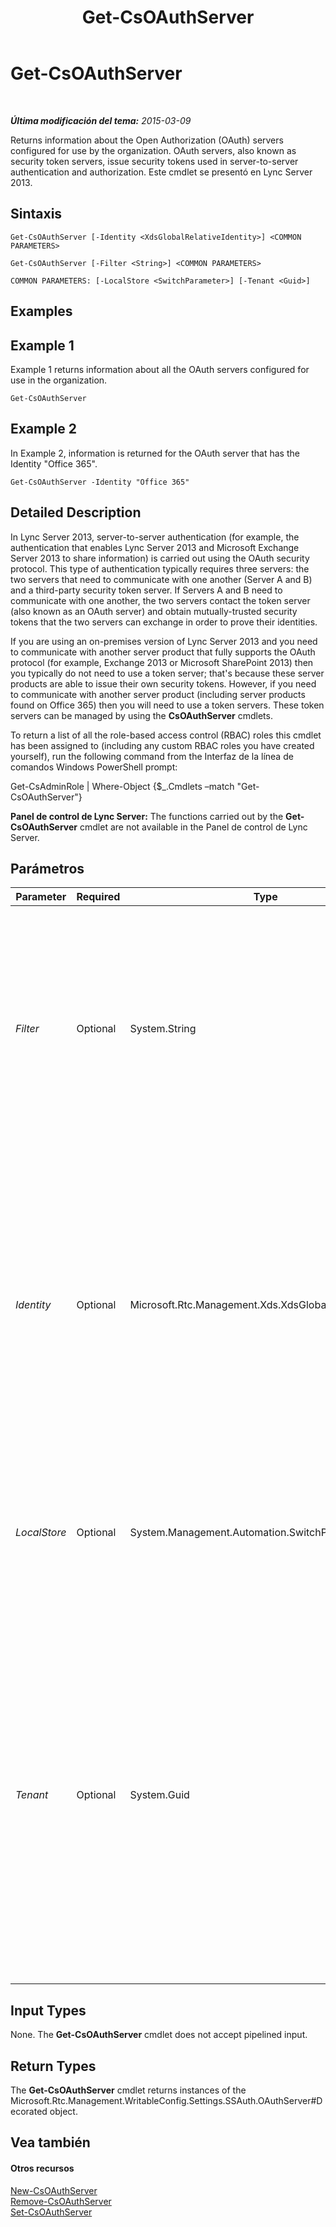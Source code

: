 ﻿---
title: Get-CsOAuthServer
TOCTitle: Get-CsOAuthServer
ms:assetid: c2a61eb0-cdff-4069-99e4-2bdf42812f47
ms:mtpsurl: https://technet.microsoft.com/es-es/library/JJ205238(v=OCS.15)
ms:contentKeyID: 48276584
ms.date: 01/07/2017
mtps_version: v=OCS.15
ms.translationtype: HT
---

# Get-CsOAuthServer

 

_**Última modificación del tema:** 2015-03-09_

Returns information about the Open Authorization (OAuth) servers configured for use by the organization. OAuth servers, also known as security token servers, issue security tokens used in server-to-server authentication and authorization. Este cmdlet se presentó en Lync Server 2013.

## Sintaxis

    Get-CsOAuthServer [-Identity <XdsGlobalRelativeIdentity>] <COMMON PARAMETERS>

    Get-CsOAuthServer [-Filter <String>] <COMMON PARAMETERS>

    COMMON PARAMETERS: [-LocalStore <SwitchParameter>] [-Tenant <Guid>]

## Examples

## Example 1

Example 1 returns information about all the OAuth servers configured for use in the organization.

    Get-CsOAuthServer

## Example 2

In Example 2, information is returned for the OAuth server that has the Identity "Office 365".

    Get-CsOAuthServer -Identity "Office 365"

## Detailed Description

In Lync Server 2013, server-to-server authentication (for example, the authentication that enables Lync Server 2013 and Microsoft Exchange Server 2013 to share information) is carried out using the OAuth security protocol. This type of authentication typically requires three servers: the two servers that need to communicate with one another (Server A and B) and a third-party security token server. If Servers A and B need to communicate with one another, the two servers contact the token server (also known as an OAuth server) and obtain mutually-trusted security tokens that the two servers can exchange in order to prove their identities.

If you are using an on-premises version of Lync Server 2013 and you need to communicate with another server product that fully supports the OAuth protocol (for example, Exchange 2013 or Microsoft SharePoint 2013) then you typically do not need to use a token server; that's because these server products are able to issue their own security tokens. However, if you need to communicate with another server product (including server products found on Office 365) then you will need to use a token servers. These token servers can be managed by using the **CsOAuthServer** cmdlets.

To return a list of all the role-based access control (RBAC) roles this cmdlet has been assigned to (including any custom RBAC roles you have created yourself), run the following command from the Interfaz de la línea de comandos Windows PowerShell prompt:

Get-CsAdminRole | Where-Object {$\_.Cmdlets –match "Get-CsOAuthServer"}

**Panel de control de Lync Server:** The functions carried out by the **Get-CsOAuthServer** cmdlet are not available in the Panel de control de Lync Server.

## Parámetros


<table>
<colgroup>
<col style="width: 25%" />
<col style="width: 25%" />
<col style="width: 25%" />
<col style="width: 25%" />
</colgroup>
<thead>
<tr class="header">
<th>Parameter</th>
<th>Required</th>
<th>Type</th>
<th>Description</th>
</tr>
</thead>
<tbody>
<tr class="odd">
<td><p><em>Filter</em></p></td>
<td><p>Optional</p></td>
<td><p>System.String</p></td>
<td><p>Enables you to use wildcard characters in order to return one or more OAuth servers. For example, to return all of the OAuth servers that have an Identity that includes the string value &quot;Microsoft&quot; use this syntax:</p>
<p>-Filter &quot;*Microsoft*&quot;</p></td>
</tr>
<tr class="even">
<td><p><em>Identity</em></p></td>
<td><p>Optional</p></td>
<td><p>Microsoft.Rtc.Management.Xds.XdsGlobalRelativeIdentity</p></td>
<td><p>Unique identifier for the OAuth server to be returned. For example:</p>
<p>-Identity &quot;Office 365&quot;</p>
<p>If neither the Identity parameter nor the Filter parameter is included in the command then the <strong>Get-CsOAuthServer</strong> cmdlet will return information about all your OAuth servers.</p></td>
</tr>
<tr class="odd">
<td><p><em>LocalStore</em></p></td>
<td><p>Optional</p></td>
<td><p>System.Management.Automation.SwitchParameter</p></td>
<td><p>Retrieves the OAuth service data from the local replica of the Central Management store rather than from the Central Management store itself.</p></td>
</tr>
<tr class="even">
<td><p><em>Tenant</em></p></td>
<td><p>Optional</p></td>
<td><p>System.Guid</p></td>
<td><p>Globally unique identifier (GUID) of the Skype Empresarial Online tenant account whose OAuth server settings are to be retrieved.</p>
<p>For example:</p>
<p>–Tenant &quot;38aad667-af54-4397-aaa7-e94c79ec2308&quot;</p>
<p>You can return the tenant ID for each of your tenants by running this command:</p>
<p>Get-CsTenant | Select-Object DisplayName, TenantID</p></td>
</tr>
</tbody>
</table>


## Input Types

None. The **Get-CsOAuthServer** cmdlet does not accept pipelined input.

## Return Types

The **Get-CsOAuthServer** cmdlet returns instances of the Microsoft.Rtc.Management.WritableConfig.Settings.SSAuth.OAuthServer\#Decorated object.

## Vea también

#### Otros recursos

[New-CsOAuthServer](new-csoauthserver.md)  
[Remove-CsOAuthServer](remove-csoauthserver.md)  
[Set-CsOAuthServer](set-csoauthserver.md)

